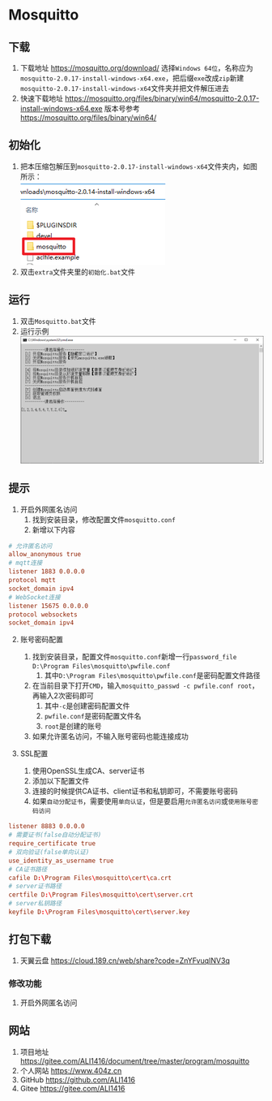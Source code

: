 # Mosquitto

## 下载

1. 下载地址 <https://mosquitto.org/download/> 选择`Windows 64位`，名称应为`mosquitto-2.0.17-install-windows-x64.exe`，把后缀`exe`改成`zip`新建`mosquitto-2.0.17-install-windows-x64`文件夹并把文件解压进去
2. 快速下载地址 <https://mosquitto.org/files/binary/win64/mosquitto-2.0.17-install-windows-x64.exe> 版本号参考 <https://mosquitto.org/files/binary/win64/>

## 初始化

1. 把本压缩包解压到`mosquitto-2.0.17-install-windows-x64`文件夹内，如图所示：  
![初始化示例](img/初始化示例.png)
2. 双击`extra`文件夹里的`初始化.bat`文件

## 运行

1. 双击`Mosquitto.bat`文件
2. 运行示例  
![运行示例](img/运行示例.png)

## 提示

1. 开启外网匿名访问
   1. 找到安装目录，修改配置文件`mosquitto.conf`
   2. 新增以下内容

```conf
# 允许匿名访问
allow_anonymous true
# mqtt连接
listener 1883 0.0.0.0
protocol mqtt
socket_domain ipv4
# WebSocket连接
listener 15675 0.0.0.0
protocol websockets
socket_domain ipv4
```

2. 账号密码配置
   1. 找到安装目录，配置文件`mosquitto.conf`新增一行`password_file D:\Program Files\mosquitto\pwfile.conf`
      1. 其中`D:\Program Files\mosquitto\pwfile.conf`是密码配置文件路径
   2. 在当前目录下打开`CMD`，输入`mosquitto_passwd -c pwfile.conf root`，再输入2次密码即可
      1. 其中`-c`是创建密码配置文件
      2. `pwfile.conf`是密码配置文件名
      3. `root`是创建的账号
   3. 如果允许匿名访问，不输入账号密码也能连接成功

3. SSL配置
   1. 使用OpenSSL生成CA、server证书
   2. 添加以下配置文件
   3. 连接的时候提供CA证书、client证书和私钥即可，不需要账号密码
   4. 如果`自动分配证书`，需要使用`单向认证`，但是要启用`允许匿名访问`或`使用账号密码访问`

```conf
listener 8883 0.0.0.0
# 需要证书(false自动分配证书)
require_certificate true
# 双向验证(false单向认证)
use_identity_as_username true
# CA证书路径
cafile D:\Program Files\mosquitto\cert\ca.crt
# server证书路径
certfile D:\Program Files\mosquitto\cert\server.crt
# server私钥路径
keyfile D:\Program Files\mosquitto\cert\server.key
```

## 打包下载

1. 天翼云盘 <https://cloud.189.cn/web/share?code=ZnYFvuqINV3q>

### 修改功能

1. 开启外网匿名访问

## 网站

1. 项目地址 <https://gitee.com/ALI1416/document/tree/master/program/mosquitto>
2. 个人网站 <https://www.404z.cn>
3. GitHub <https://github.com/ALI1416>
4. Gitee <https://gitee.com/ALI1416>
